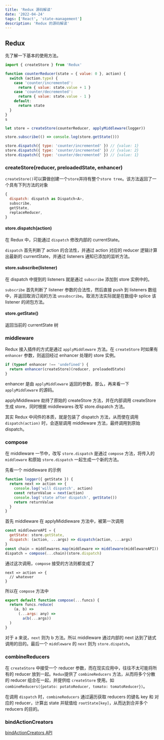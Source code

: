 ```yaml
---
title: 'Redux 源码解读'
date: '2022-04-24'
tags: ['React', 'state-management']
description: 'Redux 的源码解读'
---
```


## Redux

先了解一下基本的使用方法。

```js
import { createStore } from 'Redux'

function counterReducer(state = { value: 0 }, action) {
  switch (action.type) {
    case 'counter/incremented':
      return { value: state.value + 1 }
    case 'counter/decremented':
      return { value: state.value - 1 }
    default:
      return state
  }
}
s

let store = createStore(counterReducer, applyMiddleware(logger))

store.subscribe(() => console.log(store.getState()))

store.dispatch({ type: 'counter/incremented' }) // {value: 1}
store.dispatch({ type: 'counter/incremented' }) // {value: 2}
store.dispatch({ type: 'counter/decremented' }) // {value: 1}
```

### createStore(reducer, preloadedState, enhancer)

`createStore()`可以算做创建一个`store`并持有整个`store tree`。该方法返回了一个具有下列方法的对象

```js
{
  dispatch: dispatch as Dispatch<A>,
  subscribe,
  getState,
  replaceReducer,
}
```

#### store.dispatch(action)

在 Redux 中，只能通过 `dispatch` 修改内部的 currentState。

`dispatch` 首先判断了 action 的合法性，并通过 action 对应的 reducer 逻辑计算出最新的 currentState，并通过 listeners 通知已添加的监听方法。

#### store.subscribe(listener)

在 dispatch 中提到的 listeners 就是通过 `subscribe` 添加到 store 实例中的。

`subscribe` 首先判断了 listener 参数的合法性，然后直接 push 到 listeners 数组中，并返回取消订阅的方法 `unsubscribe`。取消方法实际就是在数组中 splice 该 listener 的闭包方法。

#### store.getState()

返回当前的 currentState 树

### middleware

Redux 接入插件的方式是通过 `applyMiddleware` 方法。在 `createStore` 时如果有 `enhancer` 参数，则返回经过 enhancer 处理的 store 实例。

```js
if (typeof enhancer !== 'undefined') {
  return enhancer(createStore)(reducer, preloadedState)
}
```

enhancer 是由 `applyMiddleware` 返回的参数，那么，再来看一下 `applyMiddleware` 的源码。

applyMiddleware 劫持了原始的 createStore 方法，并在内部调用 createStore 生成 store，同时根据 middlewares 改写 store.dispatch 方法。

其实 Redux 中间件的本质，就是包装了 dispatch 方法，从而使在调用 `dispatch(action)` 时，会逐层调用 middleware 方法，最终调用到原始 dispatch。

### compose

在 middleware 一节中，改写 `store.dispatch` 是通过 `compose` 方法，将传入的 `middleware` 和原始 `store.dispatch` 一起生成一个新的方法。

先看一个 middleware 的示例

```js
function logger({ getState }) {
  return next => action => {
    console.log('will dispatch', action)
    const returnValue = next(action)
    console.log('state after dispatch', getState())
    return returnValue
  }
}
```

首先 middleware 在 applyMiddleware 方法中，被第一次调用

```js
const middlewareAPI = {
  getState: store.getState,
  dispatch: (action, ...args) => dispatch(action, ...args)
}
const chain = middlewares.map(middleware => middleware(middlewareAPI))
dispatch = compose(...chain)(store.dispatch)
```

通过这次调用，`compose` 接受的方法则都变成了

```
next => action => {
  // whatever
}
```

所以在 `compose` 方法中

```js
export default function compose(...funcs) {
  return funcs.reduce(
    (a, b) =>
      (...args: any) =>
        a(b(...args))
  )
}
```

对于 a 来说，`next` 则为 b 方法。所以 middleware 通过内部的 next 达到了链式调用的目的。最后一个 `middleware` 的 `next` 则为 `store.dispatch`。

### combineReducers

在 `createStore` 中接受一个 reducer 参数，而在现实应用中，往往不太可能将所有的 reducer 放到一起。`Redux`提供了 `combineReducers` 方法，从而将多个分散的 reducer 组合在一起，并提供给 `createStore` 使用。如`combineReducers({potato: potatoReducer, tomato: tomatoReducer})`。

在调用 `dispatch` 时，`combineReducers` 通过遍历获取 reducers 的键名 key 和 对应的 reducer，计算出 state 并赋值给 `rootState[key]`，从而达到合并多个 reducers 的目的。

### bindActionCreators

[bindActionCreators API](https://Redux.js.org/api/bindactioncreators)
